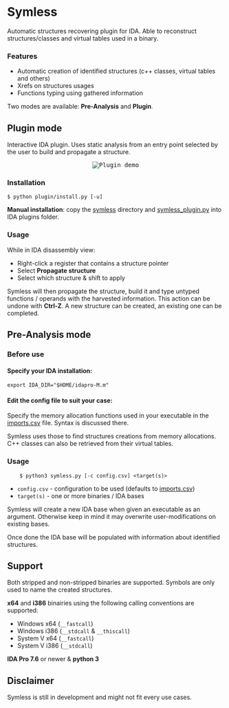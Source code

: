 # Symless

Automatic structures recovering plugin for IDA. Able to reconstruct structures/classes and virtual tables used in a binary.

### Features
* Automatic creation of identified structures (c++ classes, virtual tables and others)
* Xrefs on structures usages
* Functions typing using gathered information

Two modes are available: **Pre-Analysis** and **Plugin**.

## Plugin mode
Interactive IDA plugin. Uses static analysis from an entry point selected by the user to build and propagate a structure.

<p align="center">
    <kbd>
        <img src="img/plugin-demo.gif" alt="Plugin demo"/>
    </kbd>
</p>


### Installation
```
$ python plugin/install.py [-u]
```

**Manual installation**: copy the [symless](symless/) directory and [symless_plugin.py](plugin/symless_plugin.py) into IDA plugins folder.

### Usage
While in IDA disassembly view:
- Right-click a register that contains a structure pointer
- Select **Propagate structure**
- Select which structure & shift to apply

Symless will then propagate the structure, build it and type untyped functions / operands with the harvested information. This action can be undone with **Ctrl-Z**. A new structure can be created, an existing one can be completed.

## Pre-Analysis mode

### Before use

#### Specify your IDA installation:

```
export IDA_DIR="$HOME/idapro-M.m"
```

#### Edit the config file to suit your case:

Specify the memory allocation functions used in your executable in the [imports.csv](symless/config/imports.csv) file. Syntax is discussed there.

Symless uses those to find structures creations from memory allocations. C++ classes can also be retrieved from their virtual tables.

### Usage
```
    $ python3 symless.py [-c config.csv] <target(s)>
```

* ```config.csv``` - configuration to be used (defaults to [imports.csv](symless/config/imports.csv))
* ```target(s)``` - one or more binaries / IDA bases

Symless will create a new IDA base when given an executable as an argument. Otherwise keep in mind it may overwrite user-modifications on existing bases.

Once done the IDA base will be populated with information about identified structures.

## Support
Both stripped and non-stripped binaries are supported. Symbols are only used to name the created structures.

**x64** and **i386** binairies using the following calling conventions are supported:
* Windows x64 (```__fastcall```)
* Windows i386 (```__stdcall``` & ```__thiscall```)
* System V x64 (```__fastcall```)
* System V i386 (```__stdcall```)

**IDA Pro 7.6** or newer &  **python 3**

## Disclaimer
Symless is still in development and might not fit every use cases.
